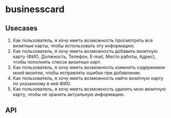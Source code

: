 # businesscard

## Usecases

1. Как пользователь, я хочу иметь возможность просмотреть все визитные карты, чтобы использовать эту информацию.
1. Как пользователь, я хочу иметь возможность добавить визитную карту (ФИО, Должность, Телефон, E-mail, Место работы, Адрес), чтобы пополнить список визитных карт.
1. Как пользователь, я хочу иметь возможность изменять содержимое моей визитки, чтобы исправлять ошибки при добавлении.
1. Как пользователь, я хочу иметь возможность найти визитную карту по указанному в ней ФИО.
1. Как пользователь, я хочу иметь возможность удалить мою визитную карту, чтобы не хранить актуальную информацию.

## API